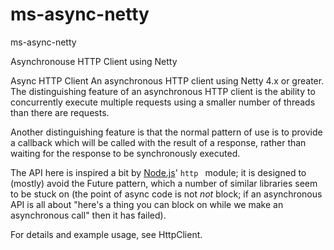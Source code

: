# ms-async-netty
ms-async-netty

Asynchronouse HTTP Client using Netty

Async HTTP Client
 An asynchronous HTTP client using Netty 4.x or greater.  The distinguishing
feature of an asynchronous HTTP client is the ability to concurrently
execute multiple requests using a smaller number of threads than there
are requests.

Another distinguishing feature is that the normal pattern of use is
to provide a callback which will be called with the result of a response,
rather than waiting for the response to be synchronously executed.

The API here is inspired a bit by <a href="http://nodejs.org">Node.js</a>'
<code>http </code> module; it is designed to (mostly) avoid the 
Future pattern, which a number of similar libraries seem to be stuck on
(the point of async code is not <i>not</i> block; if an asynchronous
API is all about "here's a thing you can block on while we make an
asynchronous call" then it has failed).

For details and example usage, see 
HttpClient.
